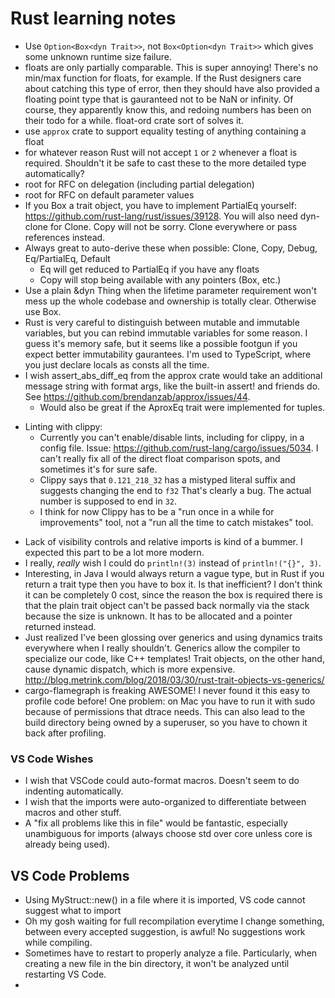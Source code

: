 # Rust learning notes

* Use `Option<Box<dyn Trait>>`, not `Box<Option<dyn Trait>>` which gives some unknown runtime size failure.
* floats are only partially comparable. This is super annoying! There's no min/max function for floats, for example. If the Rust designers care about catching this type of error, then they should have also provided a floating point type that is gauranteed not to be NaN or infinity. Of course, they apparently know this, and redoing numbers has been on their todo for a while. float-ord crate sort of solves it.
* use `approx` crate to support equality testing of anything containing a float
* for whatever reason Rust will not accept `1` or `2` whenever a float is required. Shouldn't it be safe to cast these to the more detailed type automatically?
* root for RFC on delegation (including partial delegation)
* root for RFC on default parameter values
* If you Box a trait object, you have to implement PartialEq yourself: https://github.com/rust-lang/rust/issues/39128. You will also need dyn-clone for Clone. Copy will not be sorry. Clone everywhere or pass references instead.
* Always great to auto-derive these when possible: Clone, Copy, Debug, Eq/PartialEq, Default
    - Eq will get reduced to PartialEq if you have any floats
    - Copy will stop being available with any pointers (Box, etc.)
* Use a plain &dyn Thing when the lifetime parameter requirement won't mess up the whole codebase and ownership is totally clear. Otherwise use Box<dyn Thing>.
* Rust is very careful to distinguish between mutable and immutable variables, but you can rebind immutable variables for some reason. I guess it's memory safe, but it seems like a possible footgun if you expect better immutability gaurantees. I'm used to TypeScript, where you just declare locals as consts all the time.
* I wish assert_abs_diff_eq from the approx crate would take an additional message string with format args, like the built-in assert! and friends do. See https://github.com/brendanzab/approx/issues/44.
    - Would also be great if the AproxEq trait were implemented for tuples.
- Linting with clippy:
    * Currently you can't enable/disable lints, including for clippy, in a config file. Issue: https://github.com/rust-lang/cargo/issues/5034. I can't really fix all of the direct float comparison spots, and sometimes it's for sure safe.
    * Clippy says that `0.121_218_32` has a mistyped literal suffix and suggests changing the end to `f32` That's clearly a bug. The actual number is supposed to end in `32`.
    * I think for now Clippy has to be a "run once in a while for improvements" tool, not a "run all the time to catch mistakes" tool.
* Lack of visibility controls and relative imports is kind of a bummer. I expected this part to be a lot more modern.
* I really, *really* wish I could do `println!(3)` instead of `println!("{}", 3)`.
* Interesting, in Java I would always return a vague type, but in Rust if you return a trait type then you have to box it. Is that inefficient? I don't think it can be completely 0 cost, since the reason the box is required there is that the plain trait object can't be passed back normally via the stack because the size is unknown. It has to be allocated and a pointer returned instead.
* Just realized I've been glossing over generics and using dynamics traits everywhere when I really shouldn't. Generics allow the compiler to specialize our code, like C++ templates! Trait objects, on the other hand, cause dynamic dispatch, which is more expensive. http://blog.metrink.com/blog/2018/03/30/rust-trait-objects-vs-generics/
* cargo-flamegraph is freaking AWESOME! I never found it this easy to profile code before! One problem: on Mac you have to run it with sudo because of permissions that dtrace needs. This can also lead to the build directory being owned by a superuser, so you have to chown it back after profiling.

### VS Code Wishes
* I wish that VSCode could auto-format macros. Doesn't seem to do indenting automatically.
* I wish that the imports were auto-organized to differentiate between macros and other stuff.
* A "fix all problems like this in file" would be fantastic, especially unambiguous for imports (always choose std over core unless core is already being used).

## VS Code Problems
* Using MyStruct::new() in a file where it is imported, VS code cannot suggest what to import
* Oh my gosh waiting for full recompilation everytime I change something, between every accepted suggestion, is awful! No suggestions work while compiling.
* Sometimes have to restart to properly analyze a file. Particularly, when creating a new file in the bin directory, it won't be analyzed until restarting VS Code.
*

